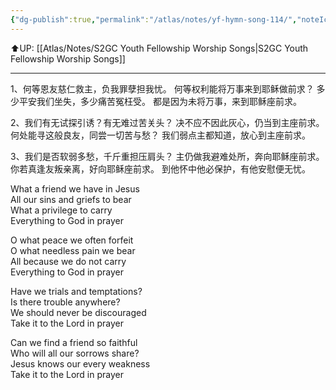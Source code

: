 ```yaml
---
{"dg-publish":true,"permalink":"/atlas/notes/yf-hymn-song-114/","noteIcon":""}
---
```


⬆️UP: [[Atlas/Notes/S2GC Youth Fellowship Worship Songs\|S2GC Youth Fellowship Worship Songs]]

---

1、何等恩友慈仁救主，负我罪孽担我忧。
何等权利能将万事来到耶稣做前求？
多少平安我们坐失，多少痛苦冤枉受。
都是因为未将万事，来到耶稣座前求。

2、我们有无试探引诱？有无难过苦关头？
决不应不因此灰心，仍当到主座前求。
何处能寻这般良友，同尝一切苦与愁？
我们弱点主都知道，放心到主座前求。

3、我们是否软弱多愁，千斤重担压肩头？
主仍做我避难处所，奔向耶稣座前求。
你若真逢友叛亲离，好向耶稣座前求。
到他怀中他必保护，有他安慰便无忧。


What a friend we have in Jesus  
All our sins and griefs to bear  
What a privilege to carry  
Everything to God in prayer

O what peace we often forfeit  
O what needless pain we bear  
All because we do not carry  
Everything to God in prayer

Have we trials and temptations?  
Is there trouble anywhere?  
We should never be discouraged  
Take it to the Lord in prayer

Can we find a friend so faithful  
Who will all our sorrows share?  
Jesus knows our every weakness  
Take it to the Lord in prayer